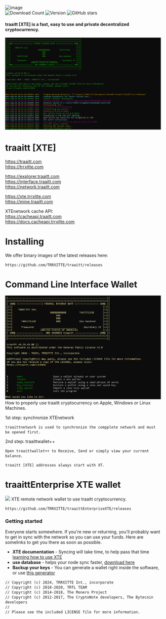 ![image](https://github.com/TRRXITTE/traaitt/blob/master/docs/XTE.png)  
![Download Count](https://img.shields.io/github/downloads/TRRXITTE/traaitt/total.svg)
![Version](https://img.shields.io/github/v/release/TRRXITTE/traaitt)
![GitHub stars](https://img.shields.io/github/stars/TRRXITTE/traaitt?label=Github%20Stars)
#### traaitt [XTE] is a fast, easy to use and private decentralized cryptocurrency.
<!--
[![Discord](https://img.shields.io/discord/388915017187328002?label=traaittXTE%20Discord)](https://discord.gg/cXJBsJ6) [![GitHub All Releases](https://img.shields.io/github/downloads/TRRXITTE/traaitt/total?label=Downloads)](https://github.com/TRRXITTE/traaitt/releases) [![GitHub contributors](https://img.shields.io/github/contributors-anon/TRRXITTE/traaitt?label=Contributors)](https://github.com/TRRXITTE/traaitt/graphs/contributors) [![GitHub issues](https://img.shields.io/github/issues/TRRXITTE/traaitt?label=Issues)](https://github.com/TRRXITTE/traaitt/issues) ![GitHub stars](https://img.shields.io/github/stars/TRRXITTE/traaitt?label=Github%20Stars)
-->
<img src="https://github.com/TRRXITTE/traaitt/blob/master/include/XTEterminal.png">

# traaitt [XTE]

https://traaitt.com  
https://trrxitte.com

https://explorer.traaitt.com    
https://interface.traaitt.com  
https://network.traaitt.com  

https://xte.trrxitte.com    
https://mine.traaitt.com  
  
XTEnetwork cache API:  
https://cacheapi.traaitt.com  
https://docs.cacheapi.trrxitte.com  


# Installing

We offer binary images of the latest releases here: 
```
https://github.com/TRRXITTE/traaitt/releases
```


# Command Line Interface Wallet
<img src="https://github.com/TRRXITTE/traaitt/blob/master/include/XTEwallet.png">
How to properly use traaitt cryptocurrency on Apple, Windows or Linux Machines.

1st step: synchronize XTEnetwork
```
traaittnetwork is used to synchronize the compplete network and must be opened first.
```
2nd step: traaittwallet++
```
Open traaittwallet++ to Receive, Send or simply view your current balance.
````
```
traaitt [XTE] addresses always start with XT.
```

# traaittEnterprise XTE wallet
<img src="https://github.com/TRRXITTE/traaitt/blob/master/include/XTEenterprise.png">
XTE remote network wallet to use traaitt cryptocurrency.

```
https://github.com/TRRXITTE/traaittEnterpriseXTE/releases
```

### Getting started

Everyone starts somewhere. If you're new or returning, you'll probably want to get in sync with the network so you can use your funds. Here are somelinks to get you there as soon as possible.

-   **XTE documentation** - Syncing will take time, to help pass that time [learning how to use XTE](https://documentation.trrxitte.com/)
-   **use database** - helps your node sync faster, [download here](https://traaitt.com/binaries)
-   **Backup your keys** - You can generate a wallet right inside the software, or use [this generator](https://explorer.traaitt.com/#paperwallet)



```
// Copyright (c) 2024, TRRXITTE Int., incorporate
// Copyright (c) 2018-2020, TRTL TEAM
// Copyright (c) 2014-2018, The Monero Project
// Copyright (c) 2012-2017, The CryptoNote developers, The Bytecoin developers
//
// Please see the included LICENSE file for more information.
```
